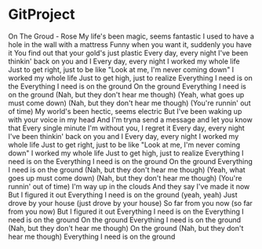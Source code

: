 # GitProject
On The Groud - Rose
My life's been magic, seems fantastic
I used to have a hole in the wall with a mattress
Funny when you want it, suddenly you have it
You find out that your gold's just plastic
Every day, every night
I've been thinkin' back on you and I
Every day, every night
I worked my whole life
Just to get right, just to be like
"Look at me, I'm never coming down"
I worked my whole life
Just to get high, just to realize
Everything I need is on the
Everything I need is on the ground
On the ground
Everything I need is on the ground
(Nah, but they don't hear me though)
(Yeah, what goes up must come down)
(Nah, but they don't hear me though)
(You're runnin' out of time)
My world's been hectic, seems electric
But I've been waking up with your voice in my head
And I'm tryna send a message and let you know that
Every single minute I'm without you, I regret it
Every day, every night
I've been thinkin' back on you and I
Every day, every night
I worked my whole life
Just to get right, just to be like
"Look at me, I'm never coming down"
I worked my whole life
Just to get high, just to realize
Everything I need is on the
Everything I need is on the ground
On the ground
Everything I need is on the ground
(Nah, but they don't hear me though)
(Yeah, what goes up must come down)
(Nah, but they don't hear me though)
(You're runnin' out of time)
I'm way up in the clouds
And they say I've made it now
But I figured it out
Everything I need is on the ground (yeah, yeah)
Just drove by your house (just drove by your house)
So far from you now (so far from you now)
But I figured it out
Everything I need is on the
Everything I need is on the ground
On the ground
Everything I need is on the ground
(Nah, but they don't hear me though)
On the ground
(Nah, but they don't hear me though)
Everything I need is on the ground